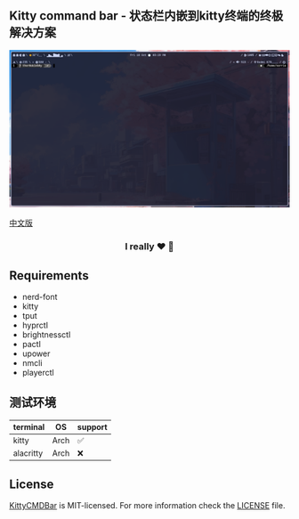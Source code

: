 ## Kitty command bar - 状态栏内嵌到kitty终端的终极解决方案

<center><img src="https://raw.githubusercontent.com/ther0ok1eboy/KittyCMDBar/master/src/demo.png"></center>

[中文版](./README_cn.md)

### <center>I really ❤️  </center>

## Requirements
- nerd-font
- kitty
- tput
- hyprctl
- brightnessctl
- pactl
- upower
- nmcli
- playerctl

## 测试环境

| terminal  | OS   | support |
|-----------|------|---------|
| kitty     | Arch | ✅      |
| alacritty | Arch | ❌      |



## License

[KittyCMDBar](https://github.com/ther0ok1eboy/KittyCMDBar) is MIT-licensed. For more information check the [LICENSE](LICENSE) file.
